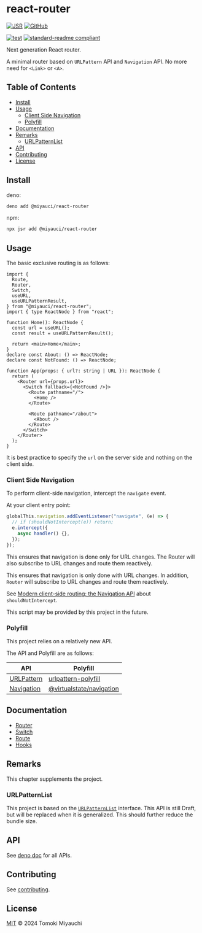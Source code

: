 # react-router

[![JSR](https://jsr.io/badges/@miyauci/react-router)](https://jsr.io/@miyauci/react-router)
[![GitHub](https://img.shields.io/github/license/TomokiMiyauci/react-router)](https://github.com/TomokiMiyauci/react-router/blob/main/LICENSE)

[![test](https://github.com/TomokiMiyauci/react-router/actions/workflows/test.yaml/badge.svg)](https://github.com/TomokiMiyauci/react-router/actions/workflows/test.yaml)
[![standard-readme compliant](https://img.shields.io/badge/readme%20style-standard-brightgreen.svg)](https://github.com/RichardLitt/standard-readme)

Next generation React router.

A minimal router based on `URLPattern` API and `Navigation` API. No more need
for `<Link>` or `<A>`.

## Table of Contents <!-- omit in toc -->

- [Install](#install)
- [Usage](#usage)
  - [Client Side Navigation](#client-side-navigation)
  - [Polyfill](#polyfill)
- [Documentation](#documentation)
- [Remarks](#remarks)
  - [URLPatternList](#urlpatternlist)
- [API](#api)
- [Contributing](#contributing)
- [License](#license)

## Install

deno:

```bash
deno add @miyauci/react-router
```

npm:

```bash
npx jsr add @miyauci/react-router
```

## Usage

The basic exclusive routing is as follows:

```tsx
import {
  Route,
  Router,
  Switch,
  useURL,
  useURLPatternResult,
} from "@miyauci/react-router";
import { type ReactNode } from "react";

function Home(): ReactNode {
  const url = useURL();
  const result = useURLPatternResult();

  return <main>Home</main>;
}
declare const About: () => ReactNode;
declare const NotFound: () => ReactNode;

function App(props: { url?: string | URL }): ReactNode {
  return (
    <Router url={props.url}>
      <Switch fallback={<NotFound />}>
        <Route pathname="/">
          <Home />
        </Route>

        <Route pathname="/about">
          <About />
        </Route>
      </Switch>
    </Router>
  );
}
```

It is best practice to specify the `url` on the server side and nothing on the
client side.

### Client Side Navigation

To perform client-side navigation, intercept the `navigate` event.

At your client entry point:

```ts
globalThis.navigation.addEventListener("navigate", (e) => {
  // if (shouldNotIntercept(e)) return;
  e.intercept({
    async handler() {},
  });
});
```

This ensures that navigation is done only for URL changes. The Router will also
subscribe to URL changes and route them reactively.

This ensures that navigation is only done with URL changes. In addition,
`Router` will subscribe to URL changes and route them reactively.

See
[Modern client-side routing: the Navigation API](https://developer.chrome.com/docs/web-platform/navigation-api)
about `shouldNotIntercept`.

This script may be provided by this project in the future.

### Polyfill

This project relies on a relatively new API.

The API and Polyfill are as follows:

| API                                                                            | Polyfill                                                               |
| ------------------------------------------------------------------------------ | ---------------------------------------------------------------------- |
| [URLPattern](https://developer.mozilla.org/en-US/docs/Web/API/URL_Pattern_API) | [urlpattern-polyfill](https://github.com/kenchris/urlpattern-polyfill) |
| [Navigation](https://developer.mozilla.org/en-US/docs/Web/API/Navigation_API)  | [@virtualstate/navigation](https://github.com/virtualstate/navigation) |

## Documentation

- [Router](./docs/router.md)
- [Switch](./docs/switch.md)
- [Route](./docs/route.md)
- [Hooks](./docs/hooks.md)

## Remarks

This chapter supplements the project.

### URLPatternList

This project is based on the
[`URLPatternList`](https://pr-preview.s3.amazonaws.com/lucacasonato/urlpattern/pull/166.html#urlpatternlist-class)
interface. This API is still Draft, but will be replaced when it is generalized.
This should further reduce the bundle size.

## API

See [deno doc](https://jsr.io/@miyauci/react-router) for all APIs.

## Contributing

See [contributing](CONTRIBUTING.md).

## License

[MIT](LICENSE) © 2024 Tomoki Miyauchi
